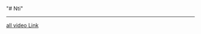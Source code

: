 "# Nti" 

---

[all video Link](https://drive.google.com/drive/folders/18aA6O8QLHyR1p4zEVPxgr90b53zA1jSH?usp=drive_link)
